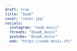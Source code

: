 ```yaml
---
draft: true
title: "Swab"
cover: "cover.jpg"
socials:
  instagram: "swab_music"
  threads: "@swab_music"
  youtube: "@swab_music"
  web: "https://swab-music.ch/"
---
```

